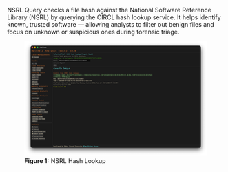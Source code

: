 NSRL Query checks a file hash against the National Software Reference Library (NSRL) by querying the CIRCL hash lookup service. It helps identify known, trusted software — allowing analysts to filter out benign files and focus on unknown or suspicious ones during forensic triage.

<figure>
  <img src="/images/nsrlquery.png" alt="NSRL Hash Lookup">
  <figcaption><strong>Figure 1:</strong> NSRL Hash Lookup</figcaption>
</figure>